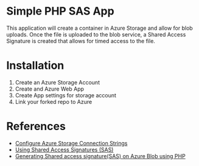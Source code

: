 # Simple PHP SAS App
This application will create a container in Azure Storage and allow for blob uploads.  Once the file is uploaded to the blob service, a Shared Access Signature is created that allows for timed access to the file.

# Installation
1. Create an Azure Storage Account
2. Create and Azure Web App
  1. Create App settings for storage account
3. Link your forked repo to Azure

# References
* [Configure Azure Storage Connection Strings](https://docs.microsoft.com/en-us/azure/storage/storage-configure-connection-string)
* [Using Shared Access Signatures (SAS)](https://docs.microsoft.com/en-us/azure/storage/storage-dotnet-shared-access-signature-part-1)
* [Generating Shared access signature(SAS) on Azure Blob using PHP](https://blogs.msdn.microsoft.com/azureossds/2015/05/12/generating-shared-access-signaturesas-on-azure-blob-using-php/)

